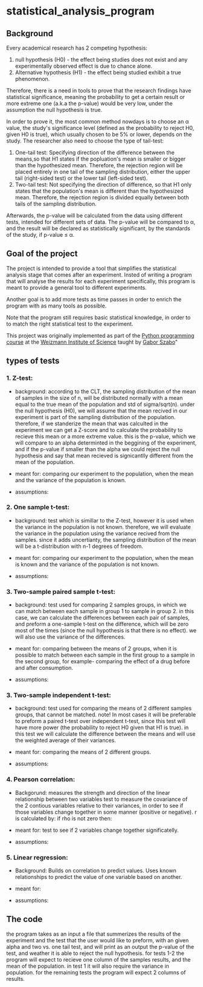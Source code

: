 # statistical_analysis_program

## Background

Every academical research has 2 competing hypothesis:
1. null hypothesis (H0) - the effect being studies does not exist and any experimentally observed effect is due to chance alone.  
2. Alternative hypothesis (H1) - the effect being studied exhibit a true phenomenon.
   
Therefore, there is a need in tools to prove that the research findings have statistical significance, meaning the probability to get a certain result or more extreme one (a.k.a the p-value) would be very low, under the assumption the null hypothesis is true.

In order to prove it, the most common method nowdays is to choose an α value, the study's significance level (defined as the probability to reject H0, given H0 is true), which usually chosen to be 5% or lower, depends on the study. The researcher also need to choose the type of tail-test:
1. One-tail test: Specifying direction of the difference between the means,so that H1 states if the popluation's mean is smaller or bigger than the hypothesized mean. Therefore, the rejection region will be placed entirely in one tail of the sampling distribution, either the upper tail (right-sided test) or the lower tail (left-sided test).
2. Two-tail test: Not specifying the direction of difference, so that H1 only states that the population's mean is different than the hypothesized mean. Therefore, the rejection region is divided equally between both tails of the sampling distribution.

Afterwards, the p-value will be calculated from the data using different tests, intended for different sets of data. The p-value will be compared to α, and the result will be declared as statistically significant, by the standards of the study, if p-value ≤ α.

## Goal of the project

The project is intended to provide a tool that simplifies the statistical analysis stage that comes after an experiment. Insted of writing a program that will analyse the results for each experiment specifically, this program is meant to provide a general tool to different experiments. 

Another goal is to add more tests as time passes in order to enrich the program with as many tools as possible.

Note that the program still requires basic statistical knowledge, in order to to match the right statistical test to the experiment.

This project was originally implemented as part of the [Python programming course](https://github.com/szabgab/wis-python-course-2024-04) at the [Weizmann Institute of Science](https://www.weizmann.ac.il/) taught by [Gabor Szabo](https://szabgab.com/)"

## types of tests

### 1. Z-test:

* background: according to the CLT, the sampling distribution of the mean of samples in the size of n,  will be distributed normally with a mean equal to the true mean of the population and std of sigma/sqrt(n). 
under the null hypothesis (H0), we will assume that the mean recived in our experiment is part of the sampling distribution of the population. 
therefore, if we standerize the mean that was calculted in the experiment we can get a Z-score and to calculate the probability to recieve this mean or a more extreme value. this is the p-value, which we will compare to an alpha determinted in the beggining of the experiment, and if the p-value if smaller than the alpha we could reject the null hypothesis and say that mean recieved is signicantlly different from the mean of the population. 

* meant for: comparing our experiment to the population, when the mean and the variance of the population is known.

* assumptions:

### 2. One sample t-test:

* background: test which is simillar to the Z-test, however it is used when the variance in the population is not known. therefore, we will evaluate the variance in the population using the variance recived from the samples. since it adds uncertianty, the sampling distribution of the mean will be a t-distribution with n-1 degrees of freedom.

* meant for: comparing our experiment to the population, when the mean is known and the variance of the population is  not known.
* assumptions:

### 3. Two-sample paired sample t-test:

* background: test used for comparing 2 samples groups, in which we can match between each sample in group 1 to sample in group 2. in this case, we can calculate the differences between each pair of samples, and preform a one-sample t-test on the difference, which will be zero most of the times (since the null hypothesis is that there is no effect). we will also use the variance of the differences.

* meant for: comparing between the means of 2 groups, when it is possible to match between each sample in the first group to a sample in the second group, for example- comparing the effect of a drug before and after consumption.

* assumptions:

### 3. Two-sample independent t-test:

* background: test used for comparing the means of 2 different samples groups, that cannot be matched. note! In most cases it will be preferable to preform a paired t-test over independent t-test, since this test will have more power (the probability to reject H0 given that H1 is true). in this test we will calculate the difference between the means and will use the weighted average of their variances.

* meant for: comparing the means of 2 different groups.

* assumptions:

### 4. Pearson correlation:

* Backgorund: measures the strength and direction of the linear relationship between two variables
test to measure the covariance of the 2 contious variables relative to their variances, in order to see if those variables change together in some manner (positive or negative). r is calculated by: 
if rho is not zero then:

* meant for: test to see if 2 variables change together significatelly.

* assumptions:

### 5. Linear regression:
* Background: Builds on correlation to predict values.
Uses known relationships to predict the value of one variable based on another.

* meant for:
  
* assumptions:

## The code

the program takes as an input a file that summerizes the results of the experiment and the test that the user would like to preform, with an given alpha and two vs. one tail test, and will print as an output the p-value of the test, and weather it is able to reject the null hypothesis. 
for tests 1-2 the program will expect to recieve one column of the samples results, and the mean of the population. in test 1 it will also require the variance in population.
for the remaining tests the program will expect 2 columns of results.
